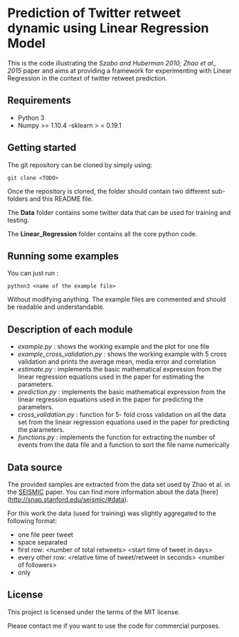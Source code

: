 # Prediction of Twitter retweet dynamic using Linear Regression Model

This is the code illustrating the *Szabo and Huberman
2010; Zhao et al., 2015* paper and aims at
providing a framework for experimenting with Linear Regression in
the context of twitter retweet prediction.

## Requirements

 - Python 3
 - Numpy >= 1.10.4
 -sklearn > =  0.19.1

## Getting started

The git repository can be cloned by simply using:

    git clone <TODO>

Once the repository is cloned, the folder should contain two different
sub-folders and this README file.

The **Data** folder contains some twitter data that can be used for training and testing.

The **Linear_Regression** folder contains all the core python code.

## Running some examples

You can just run :

    python3 <name of the example file>

Without modifying anything. The example files are commented and should be
readable and understandable.

## Description of each module

 - *example.py* : shows the working example and the plot for one file
 - *example_cross_validation.py* : shows the working example with 5 cross validation and prints the average mean, media error and correlation
 - *estimate.py* :  implements the basic mathematical expression
    from the linear regression equations used in the paper for estimating the parameters.
 - *prediction.py* : implements the basic mathematical expression
    from the linear regression equations used in the paper for predicting the parameters.
 - *cross_validation.py* : function for 5- fold cross validation on all the data set
    from the linear regression equations used in the paper for predicting the parameters.
 - *functions.py* :  implements the function for extracting the number
    of events from the data file and a function to sort the file name numerically


## Data source

The provided samples are extracted from the data set used by Zhao et al. in the
[SEISMIC](http://snap.stanford.edu/seismic/seismic.pdf) paper. You can find more
information about the data [here] (http://snap.stanford.edu/seismic/#data).

For this work the data (used for training) was slightly aggregated to the
following format:
- one file peer tweet
- space separated
- first row: \<number of total retweets\> \<start time of tweet in days\>
- every other row: \<relative time of tweet/retweet in seconds\> \<number of followers\>
- only

## License

This project is licensed under the terms of the MIT license.

Please contact me if you want to use the code for commercial purposes.